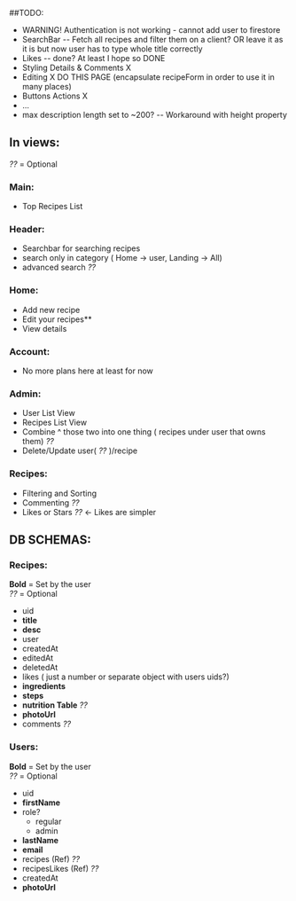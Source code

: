 ##TODO:

- WARNING! Authentication is not working - cannot add user to firestore
- SearchBar -- Fetch all recipes and filter them on a client? OR leave it as it is but now user has to type whole title correctly
- Likes -- done? At least I hope so DONE
- Styling Details & Comments X
- Editing X DO THIS PAGE (encapsulate recipeForm in order to use it in many places)
- Buttons Actions X
- ...
- max description length set to ~200? -- Workaround with height property

## In views:

_??_ = Optional

### Main:

- Top Recipes List

### Header:

- Searchbar for searching recipes
- search only in category ( Home -> user, Landing -> All)
- advanced search _??_

### Home:

- Add new recipe
- Edit your recipes\*\*
- View details

### Account:

- No more plans here at least for now

### Admin:

- User List View
- Recipes List View
- Combine ^ those two into one thing ( recipes under user that owns them) _??_
- Delete/Update user( _??_ )/recipe

### Recipes:

- Filtering and Sorting
- Commenting _??_
- Likes or Stars _??_ <- Likes are simpler

## DB SCHEMAS:

### Recipes:

**Bold** = Set by the user  
_??_ = Optional

- uid
- **title**
- **desc**
- user
- createdAt
- editedAt
- deletedAt
- likes ( just a number or separate object with users uids?)
- **ingredients**
- **steps**
- **nutrition Table** _??_
- **photoUrl**
- comments _??_

### Users:

**Bold** = Set by the user  
_??_ = Optional

- uid
- **firstName**
- role?
  - regular
  - admin
- **lastName**
- **email**
- recipes (Ref) _??_
- recipesLikes (Ref) _??_
- createdAt
- **photoUrl**

